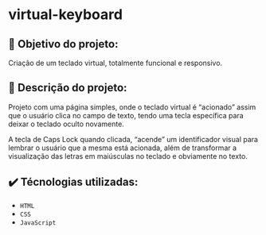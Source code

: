 # virtual-keyboard

## :dart: Objetivo do projeto:

Criação de um teclado virtual, totalmente funcional e responsivo.

## :receipt: Descrição do projeto:

Projeto com uma página simples, onde o teclado virtual é “acionado” assim que o usuário clica no campo de texto, tendo uma tecla específica para deixar o teclado oculto novamente.

A tecla de Caps Lock quando clicada, “acende” um identificador visual para lembrar o usuário que a mesma está acionada, além de transformar a visualização das letras em maiúsculas no teclado e obviamente no texto.

## :heavy_check_mark: Técnologias utilizadas:

- `HTML`
- `CSS`
- `JavaScript`

